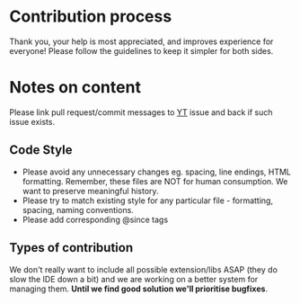 # Contribution process
Thank you, your help is most appreciated, and improves experience for everyone!
Please follow the guidelines to keep it simpler for both sides.

# Notes on content
Please link pull request/commit messages to [YT] issue and back if such issue exists.

## Code Style
* Please avoid any unnecessary changes eg. spacing, line endings, HTML formatting. Remember, these files are NOT for human consumption. We want to preserve meaningful history.
* Please try to match existing style for any particular file - formatting, spacing, naming conventions.
* Please add corresponding @since tags

## Types of contribution
We don't really want to include all possible extension/libs ASAP (they do slow the IDE down a bit) and we are working on a better system for managing them. **Until we find good solution we'll prioritise bugfixes**.

[YT]:https://youtrack.jetbrains.com/issues/WI?q=%23Unresolved+%23%7BPHP+lib+stubs%7D+
